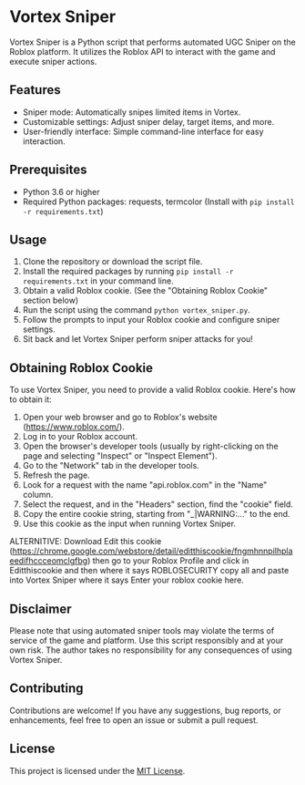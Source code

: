 # Vortex Sniper

Vortex Sniper is a Python script that performs automated UGC Sniper on the Roblox platform. It utilizes the Roblox API to interact with the game and execute sniper actions.

## Features

- Sniper mode: Automatically snipes limited items in Vortex.
- Customizable settings: Adjust sniper delay, target items, and more.
- User-friendly interface: Simple command-line interface for easy interaction.

## Prerequisites

- Python 3.6 or higher
- Required Python packages: requests, termcolor (Install with `pip install -r requirements.txt`)

## Usage

1. Clone the repository or download the script file.
2. Install the required packages by running `pip install -r requirements.txt` in your command line.
3. Obtain a valid Roblox cookie. (See the "Obtaining Roblox Cookie" section below)
4. Run the script using the command `python vortex_sniper.py`.
5. Follow the prompts to input your Roblox cookie and configure sniper settings.
6. Sit back and let Vortex Sniper perform sniper attacks for you!

## Obtaining Roblox Cookie

To use Vortex Sniper, you need to provide a valid Roblox cookie. Here's how to obtain it:

1. Open your web browser and go to Roblox's website (https://www.roblox.com/).
2. Log in to your Roblox account.
3. Open the browser's developer tools (usually by right-clicking on the page and selecting "Inspect" or "Inspect Element").
4. Go to the "Network" tab in the developer tools.
5. Refresh the page.
6. Look for a request with the name "api.roblox.com" in the "Name" column.
7. Select the request, and in the "Headers" section, find the "cookie" field.
8. Copy the entire cookie string, starting from "_|WARNING:..." to the end.
9. Use this cookie as the input when running Vortex Sniper.

ALTERNITIVE: Download Edit this cookie (https://chrome.google.com/webstore/detail/editthiscookie/fngmhnnpilhplaeedifhccceomclgfbg)
then go to your Roblox Profile and click in Editthiscookie and then where it says ROBLOSECURITY copy all and paste into Vortex Sniper where it says Enter your roblox cookie here.

## Disclaimer

Please note that using automated sniper tools may violate the terms of service of the game and platform. Use this script responsibly and at your own risk. The author takes no responsibility for any consequences of using Vortex Sniper.

## Contributing

Contributions are welcome! If you have any suggestions, bug reports, or enhancements, feel free to open an issue or submit a pull request.


## License

This project is licensed under the [MIT License](LICENSE).
